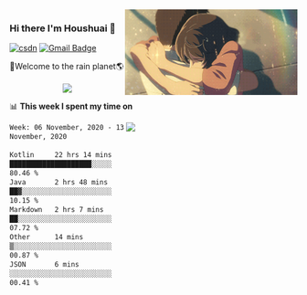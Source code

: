 <img  align='right' height="150" src="https://github.com/LikeRainDay/LikeRainDay/blob/master/pic/img_rain_1.gif?raw=true">



### Hi there I'm Houshuai :lemon:

[![csdn](https://img.shields.io/badge/-csdn-c14438?style=flat-square&logo=c&logoColor=white)](https://blog.csdn.net/qq_15807167)
[![Gmail Badge](https://img.shields.io/badge/-gmail-c14438?style=flat-square&logo=Gmail&logoColor=white&link=mailto:houshuai0816@gmail.com)](mailto:houshuai0816@gmail.com)

🚀Welcome to the rain planet🌎

<center>
<img align='center'  src="https://source.unsplash.com/random/1200x600">
</center>

📊 **This week I spent my time on**

<img align='right'   width="300" src="https://github-readme-stats.vercel.app/api?username=LikeRainDay&show_icons=true&title_color=fff&icon_color=79ff97&text_color=9f9f9f&bg_color=151515">

<!--START_SECTION:waka-->
```text
Week: 06 November, 2020 - 13 November, 2020

Kotlin     22 hrs 14 mins  ████████████████████░░░░░   80.46 % 
Java       2 hrs 48 mins   ██▓░░░░░░░░░░░░░░░░░░░░░░   10.15 % 
Markdown   2 hrs 7 mins    ██░░░░░░░░░░░░░░░░░░░░░░░   07.72 % 
Other      14 mins         ▒░░░░░░░░░░░░░░░░░░░░░░░░   00.87 % 
JSON       6 mins          ░░░░░░░░░░░░░░░░░░░░░░░░░   00.41 % 
```
<!--END_SECTION:waka-->
